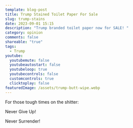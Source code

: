 ```yaml
---
template: blog-post
title: Trump Stained Toilet Paper For Sale
slug: trump-stains
date: 2023-09-01 15:15
description: "Trump branded toilet paper now for SALE! "
category: opinion
comments: false
shareable: "true"
tags:
  - Trump
youtube:
  youtubemute: false
  youtubeautostart: false
  youtubeloop: true
  youtubecontrols: false
  customcontrols: true
  clicktoplay: false
featuredImage: /assets/trump-butt-wipe.webp
---
```

For those tough times on the shitter:

Never Give Up! 

Never Surrender!